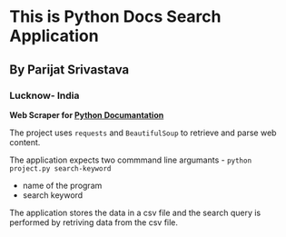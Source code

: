 # This is Python Docs Search Application
## By Parijat Srivastava
### Lucknow- India

**Web Scraper for [Python Documantation](https://docs.python.org/3/tutorial/index.html)**

The project uses `requests` and `BeautifulSoup` to retrieve and parse web content.

The application expects two commmand line argumants - `python project.py search-keyword`
- name of the program
- search keyword

The application stores the data in a csv file and the search query is performed by retriving data from the csv file.


